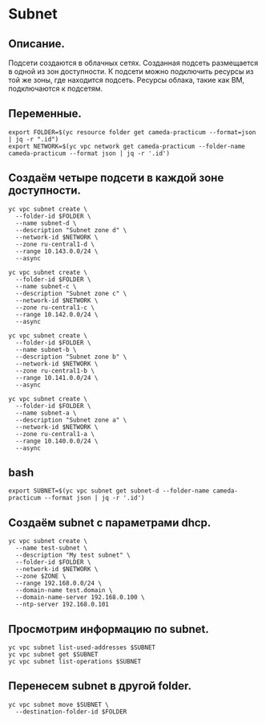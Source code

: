 # Subnet

## Описание.
Подсети создаются в облачных сетях. Созданная подсеть размещается в одной из зон доступности. К подсети можно подключить ресурсы из той же зоны, где находится подсеть.
Ресурсы облака, такие как ВМ, подключаются к подсетям.

## Переменные.
```
export FOLDER=$(yc resource folder get cameda-practicum --format=json | jq -r ".id")
export NETWORK=$(yc vpc network get cameda-practicum --folder-name cameda-practicum --format json | jq -r '.id')
```

## Создаём четыре подсети в каждой зоне доступности.
```
yc vpc subnet create \
  --folder-id $FOLDER \
  --name subnet-d \
  --description "Subnet zone d" \
  --network-id $NETWORK \
  --zone ru-central1-d \
  --range 10.143.0.0/24 \
  --async

yc vpc subnet create \
  --folder-id $FOLDER \
  --name subnet-c \
  --description "Subnet zone c" \
  --network-id $NETWORK \
  --zone ru-central1-c \
  --range 10.142.0.0/24 \
  --async

yc vpc subnet create \
  --folder-id $FOLDER \
  --name subnet-b \
  --description "Subnet zone b" \
  --network-id $NETWORK \
  --zone ru-central1-b \
  --range 10.141.0.0/24 \
  --async

yc vpc subnet create \
  --folder-id $FOLDER \
  --name subnet-a \
  --description "Subnet zone a" \
  --network-id $NETWORK \
  --zone ru-central1-a \
  --range 10.140.0.0/24 \
  --async
```

## bash
```
export SUBNET=$(yc vpc subnet get subnet-d --folder-name cameda-practicum --format json | jq -r '.id')
```

## Создаём subnet с параметрами dhcp.
```
yc vpc subnet create \
  --name test-subnet \
  --description "My test subnet" \
  --folder-id $FOLDER \
  --network-id $NETWORK \
  --zone $ZONE \
  --range 192.168.0.0/24 \
  --domain-name test.domain \
  --domain-name-server 192.168.0.100 \
  --ntp-server 192.168.0.101
```

## Просмотрим информацию по subnet.
```
yc vpc subnet list-used-addresses $SUBNET
yc vpc subnet get $SUBNET
yc vpc subnet list-operations $SUBNET
```

## Перенесем subnet в другой folder.
```
yc vpc subnet move $SUBNET \
  --destination-folder-id $FOLDER
```

